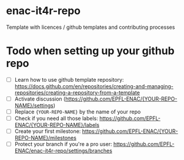 # enac-it4r-repo
Template with licences / github templates and contributing processes

# Todo when setting up your github repo
- [ ] Learn how to use github template repository: https://docs.github.com/en/repositories/creating-and-managing-repositories/creating-a-repository-from-a-template
- [ ] Activate discussion (https://github.com/EPFL-ENAC/{YOUR-REPO-NAME}/settings)
- [ ] Replace `{YOUR-REPO-NAME}`  by the name of your repo
- [ ] Check if you need all those labels: https://github.com/EPFL-ENAC/{YOUR-REPO-NAME}/labels
- [ ] Create your first milestone: https://github.com/EPFL-ENAC/{YOUR-REPO-NAME}/milestones
- [ ] Protect your branch if you're a pro user: https://github.com/EPFL-ENAC/enac-it4r-repo/settings/branches
